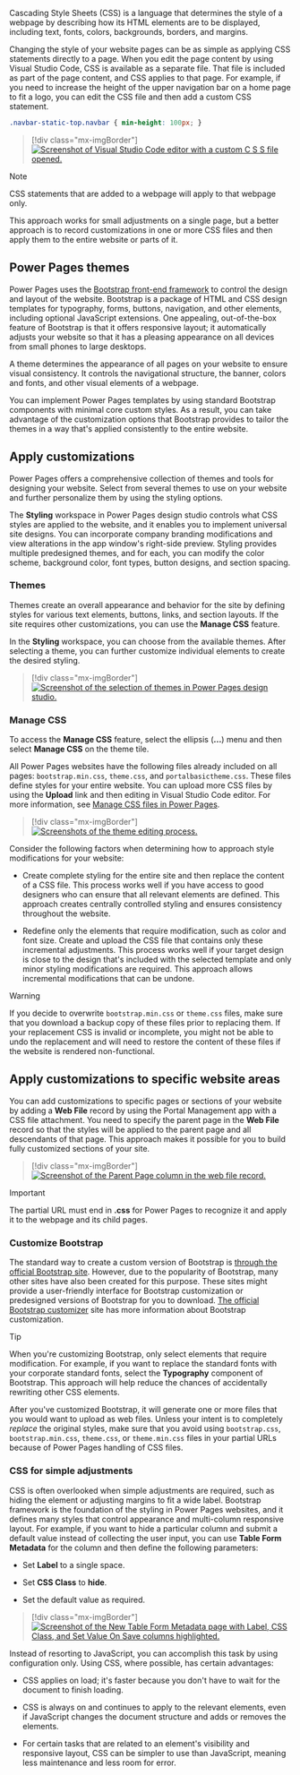 Cascading Style Sheets (CSS) is a language that determines the style of a webpage by describing how its HTML elements are to be displayed, including text, fonts, colors, backgrounds, borders, and margins.

Changing the style of your website pages can be as simple as applying CSS statements directly to a page. When you edit the page content by using Visual Studio Code, CSS is available as a separate file. That file is included as part of the page content, and CSS applies to that page. For example, if you need to increase the height of the upper navigation bar on a home page to fit a logo, you can edit the CSS file and then add a custom CSS statement.

```css
.navbar-static-top.navbar { min-height: 100px; }
```

> [!div class="mx-imgBorder"]
> [![Screenshot of Visual Studio Code editor with a custom C S S file opened.](../media/page-css.png)](../media/page-css.png#lightbox)

> [!NOTE]
> CSS statements that are added to a webpage will apply to that webpage only.

This approach works for small adjustments on a single page, but a better approach is to record customizations in one or more CSS files and then apply them to the entire website or parts of it.

## Power Pages themes

Power Pages uses the [Bootstrap front-end framework](http://getbootstrap.com/?azure-portal=true) to control the design and layout of the website. Bootstrap is a package of HTML and CSS design templates for typography, forms, buttons, navigation, and other elements, including optional JavaScript extensions. One appealing, out-of-the-box feature of Bootstrap is that it offers responsive layout; it automatically adjusts your website so that it has a pleasing appearance on all devices from small phones to large desktops.

A theme determines the appearance of all pages on your website to ensure visual consistency. It controls the navigational structure, the banner, colors and fonts, and other visual elements of a webpage.

You can implement Power Pages templates by using standard Bootstrap components with minimal core custom styles. As a result, you can take advantage of the customization options that Bootstrap provides to tailor the themes in a way that's applied consistently to the entire website.

## Apply customizations

Power Pages offers a comprehensive collection of themes and tools for designing your website. Select from several themes to use on your website and further personalize them by using the styling options.

The **Styling** workspace in Power Pages design studio controls what CSS styles are applied to the website, and it enables you to implement universal site designs. You can incorporate company branding modifications and view alterations in the app window's right-side preview. Styling provides multiple predesigned themes, and for each, you can modify the color scheme, background color, font types, button designs, and section spacing.

### Themes

Themes create an overall appearance and behavior for the site by defining styles for various text elements, buttons, links, and section layouts. If the site requires other customizations, you can use the **Manage CSS** feature.

In the **Styling** workspace, you can choose from the available themes. After selecting a theme, you can further customize individual elements to create the desired styling.

> [!div class="mx-imgBorder"]
> [![Screenshot of the selection of themes in Power Pages design studio.](../media/theme-selection.png)](../media/theme-selection.png#lightbox)

### Manage CSS

To access the **Manage CSS** feature, select the ellipsis (**...**) menu and then select **Manage CSS** on the theme tile. 

All Power Pages websites have the following files already included on all pages: `bootstrap.min.css`, `theme.css`, and `portalbasictheme.css`. These files define styles for your entire website. You can upload more CSS files by using the **Upload** link and then editing in Visual Studio Code editor. For more information, see [Manage CSS files in Power Pages](/power-pages/configure/manage-css/?azure-portal=true).

> [!div class="mx-imgBorder"]
> [![Screenshots of the theme editing process.](../media/css-edit.png)](../media/css-edit.png#lightbox)

Consider the following factors when determining how to approach style modifications for your website:

- Create complete styling for the entire site and then replace the content of a CSS file. This process works well if you have access to good designers who can ensure that all relevant elements are defined. This approach creates centrally controlled styling and ensures consistency throughout the website.

- Redefine only the elements that require modification, such as color and font size. Create and upload the CSS file that contains only these incremental adjustments. This process works well if your target design is close to the design that's included with the selected template and only minor styling modifications are required. This approach allows incremental modifications that can be undone.

> [!WARNING]
> If you decide to overwrite `bootstrap.min.css` or `theme.css` files, make sure that you download a backup copy of these files prior to replacing them. If your replacement CSS is invalid or incomplete, you might not be able to undo the replacement and will need to restore the content of these files if the website is rendered non-functional.

## Apply customizations to specific website areas

You can add customizations to specific pages or sections of your website by adding a **Web File** record by using the Portal Management app with a CSS file attachment. You need to specify the parent page in the **Web File** record so that the styles will be applied to the parent page and all descendants of that page. This approach makes it possible for you to build fully customized sections of your site.

> [!div class="mx-imgBorder"]
> [![Screenshot of the Parent Page column in the web file record.](../media/custom-theme-section.png)](../media/custom-theme-section.png#lightbox)

> [!IMPORTANT]
> The partial URL must end in **.css** for Power Pages to recognize it and apply it to the webpage and its child pages.

### Customize Bootstrap

The standard way to create a custom version of Bootstrap is [through the official Bootstrap site](http://getbootstrap.com/customize/#less-variables/?azure-portal=true). However, due to the popularity of Bootstrap, many other sites have also been created for this purpose. These sites might provide a user-friendly interface for Bootstrap customization or predesigned versions of Bootstrap for you to download. [The official Bootstrap customizer](http://getbootstrap.com/customize/?azure-portal=true) site has more information about Bootstrap customization.

> [!TIP]
> When you're customizing Bootstrap, only select elements that require modification. For example, if you want to replace the standard fonts with your corporate standard fonts, select the **Typography** component of Bootstrap. This approach will help reduce the chances of accidentally rewriting other CSS elements.

After you've customized Bootstrap, it will generate one or more files that you would want to upload as web files. Unless your intent is to completely *replace* the original styles, make sure that you avoid using `bootstrap.css`, `bootstrap.min.css`, `theme.css`, or `theme.min.css` files in your partial URLs because of Power Pages handling of CSS files.

### CSS for simple adjustments

CSS is often overlooked when simple adjustments are required, such as hiding the element or adjusting margins to fit a wide label. Bootstrap framework is the foundation of the styling in Power Pages websites, and it defines many styles that control appearance and multi-column responsive layout. For example, if you want to hide a particular column and submit a default value instead of collecting the user input, you can use **Table Form Metadata** for the column and then define the following parameters:

- Set **Label** to a single space.

- Set **CSS Class** to **hide**.

- Set the default value as required.

> [!div class="mx-imgBorder"]
> [![Screenshot of the New Table Form Metadata page with Label, CSS Class, and Set Value On Save columns highlighted.](../media/hide-default.png)](../media/hide-default.png#lightbox)

Instead of resorting to JavaScript, you can accomplish this task by using configuration only. Using CSS, where possible, has certain advantages:

- CSS applies on load; it's faster because you don't have to wait for the document to finish loading.

- CSS is always on and continues to apply to the relevant elements, even if JavaScript changes the document structure and adds or removes the elements.

- For certain tasks that are related to an element's visibility and responsive layout, CSS can be simpler to use than JavaScript, meaning less maintenance and less room for error.
